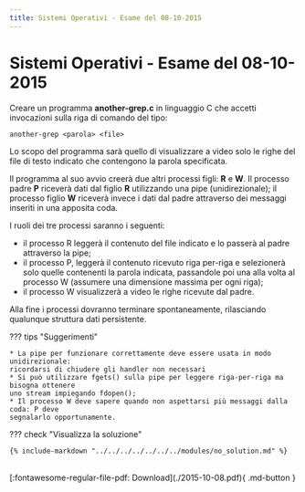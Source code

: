```yaml
---
title: Sistemi Operativi - Esame del 08-10-2015
---
```

# Sistemi Operativi - Esame del 08-10-2015

Creare un programma __another-grep.c__ in linguaggio C che accetti invocazioni sulla riga di
comando del tipo:

    another-grep <parola> <file>

Lo scopo del programma sarà quello di visualizzare a video solo le righe del file di testo
indicato che contengono la parola specificata.

Il programma al suo avvio creerà due altri processi figli: __R__
e __W__. Il processo padre __P__ riceverà dati dal figlio __R__
utilizzando una pipe (unidirezionale); il processo figlio __W__
riceverà invece i dati dal padre attraverso dei messaggi
inseriti in una apposita coda.

I ruoli dei tre processi saranno i seguenti:

* il processo R leggerà il contenuto del file indicato
e lo passerà al padre attraverso la pipe;
* il processo P, leggerà il contenuto ricevuto riga per-riga e selezionerà solo quelle contenenti la
parola indicata, passandole poi una alla volta al
processo W (assumere una dimensione massima
per ogni riga);
* il processo W visualizzerà a video le righe ricevute
dal padre.

Alla fine i processi dovranno terminare spontaneamente, rilasciando qualunque struttura
dati persistente.

??? tips "Suggerimenti"

    * La pipe per funzionare correttamente deve essere usata in modo unidirezionale:
    ricordarsi di chiudere gli handler non necessari
    * Si può utilizzare fgets() sulla pipe per leggere riga-per-riga ma bisogna ottenere
    uno stream impiegando fdopen();
    * Il processo W deve sapere quando non aspettarsi più messaggi dalla coda: P deve
    segnalarlo opportunamente.


??? check "Visualizza la soluzione"
    
    {% include-markdown "../../../../../../../modules/no_solution.md" %}

<br>
[:fontawesome-regular-file-pdf: Download](./2015-10-08.pdf){ .md-button }
